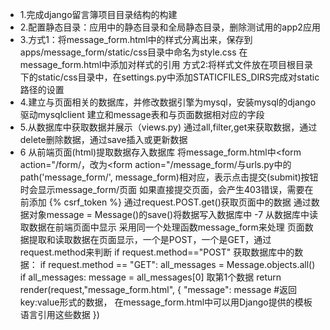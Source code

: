 - 1.完成django留言簿项目目录结构的构建
- 2.配置静态目录：应用中的静态目录和全局静态目录，删除测试用的app2应用
- 3.方式1：将message_form.html中的样式分离出来，保存到apps/message_form/static/css目录中命名为style.css
在message_form.html中添加对样式的引用<link rel="stylesheet" href="/static/css/style.css">
方式2:将样式文件放在项目根目录下的static/css目录中，在settings.py中添加STATICFILES_DIRS完成对static路径的设置
- 4.建立与页面相关的数据库，并修改数据引擎为mysql，安装mysql的django驱动mysqlclient
建立和message表和与页面数据相对应的字段
- 5.从数据库中获取数据并展示（views.py)
通过all,filter,get来获取数据，通过delete删除数据，通过save插入或更新数据
- 6 从前端页面(html)提取数据存入数据库
将message_form.html中<form action="/form/，改为<form action="/message_form/与urls.py中的    
path('message_form/', message_form)相对应，表示点击提交(submit)按钮时会显示message_form/页面
如果直接提交页面，会产生403错误，需要在</form>前添加 {% csrf_token %}
通过request.POST.get()获取页面中的数据
通过数据对象message = Message()的save()将数据写入数据库中
-7 从数据库中读取数据在前端页面中显示
采用同一个处理函数message_form来处理 页面数据提取和读取数据在页面显示，一个是POST，一个是GET，通过request.method来判断
if request.method=="POST"
获取数据库中的数据：
if request.method == "GET":
    all_messages = Message.objects.all()
    if all_messages:
        message = all_messages[0]   取第1个数据
            return render(request,"message_form.html", {
                "message": message     #返回key:value形式的数据， 在message_form.html中可以用Django提供的模板语言引用这些数据
            })